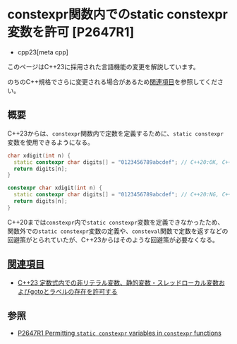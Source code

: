 # constexpr関数内でのstatic constexpr変数を許可 [P2647R1]
* cpp23[meta cpp]

<!-- start lang caution -->

このページはC++23に採用された言語機能の変更を解説しています。

のちのC++規格でさらに変更される場合があるため[関連項目](#relative-page)を参照してください。

<!-- last lang caution -->

## 概要
C++23からは、`constexpr`関数内で定数を定義するために、`static constexpr`変数を使用できるようになる。

```cpp
char xdigit(int n) {
  static constexpr char digits[] = "0123456789abcdef"; // C++20:OK, C++23:OK
  return digits[n];
}

constexpr char xdigit(int n) {
  static constexpr char digits[] = "0123456789abcdef"; // C++20:NG, C++23:OK
  return digits[n];
}
```

C++20までは`constexpr`内で`static constexpr`変数を定義できなかったため、関数外での`static constexpr`変数の定義や、`consteval`関数で定数を返すなどの回避策がとられていたが、C++23からはそのような回避策が必要なくなる。


## <a id="relative-page" href="#relative-page">関連項目</a>
- [C++23 定数式内での非リテラル変数、静的変数・スレッドローカル変数およびgotoとラベルの存在を許可する](/lang/cpp23/non_literal_variables_in_constexpr_functions.md)

## 参照
- [P2647R1 Permitting `static constexpr` variables in `constexpr` functions](https://www.open-std.org/jtc1/sc22/wg21/docs/papers/2022/p2647r1.html)